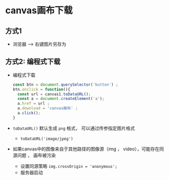 # canvas画布下载

## 方式1

+ 浏览器 --> 右键图片另存为

## 方式2: 编程式下载

+ 编程式下载

  ```js
  const btn = document.querySelector('button') ;
  btn.onclick = function(){
    const url = canvas1.toDataURL();
    const a = document.createElement('a');
    a.href = url ;
    a.download = 'canvas画布' ;
    a.click();
  }
  ```

+ `toDataURL()` 默认生成 `png` 格式， 可以通过传参指定图片格式

  + `toDataURL('image/jpeg')`

+ 如果canvas中的图像来自于其他路径的图像源（img ， video），可能存在同源问题 ， 画布被污染

  + 设置同源策略 `img.crossOrigin = 'anonymous';`
  + 服务器启动
